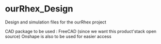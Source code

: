 # ourRhex_Design
Design and simulation files for the ourRhex project 

CAD package to be used : FreeCAD (since we want this product'stack open source)
Onshape is also to be used for easier access 
